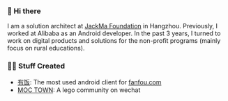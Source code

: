 ### 👋 Hi there 

I am a solution architect at [JackMa Foundation](https://www.jackmafoundation.org.cn) in Hangzhou. Previously, I worked at Alibaba as an Android developer. In the past 3 years, I turned to work on digital products and solutions for the non-profit programs (mainly focus on rural educations).

### 🧑‍💻 Stuff Created

- [有饭](https://app.tinyao.me/youfan): The most used android client for [fanfou.com](https://fanfou.com)
- [MOC TOWN](): A lego community on wechat
